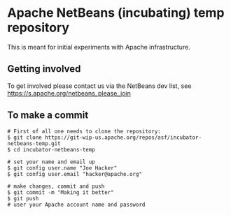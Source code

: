 Apache NetBeans (incubating) temp repository
============================================

This is meant for initial experiments with Apache infrastructure.

## Getting involved
To get involved please contact us via the NetBeans dev list, see
https://s.apache.org/netbeans_please_join

## To make a commit

```
# First of all one needs to clone the repository:
$ git clone https://git-wip-us.apache.org/repos/asf/incubator-netbeans-temp.git
$ cd incubator-netbeans-temp

# set your name and email up
$ git config user.name "Joe Hacker"
$ git config user.email "hacker@apache.org"

# make changes, commit and push
$ git commit -m "Making it better"
$ git push
# user your Apache account name and password
```


